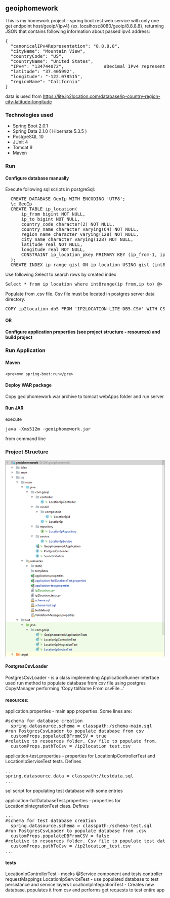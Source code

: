 ## geoiphomework

This is my homework project - spring boot rest web service with only one get endpoint host/geoip/{ipv4} (ex. localhost:8080/geoip/8.8.8.8}, 
returning JSON that contains following information about passed ipv4 address:
<pre>
{
  "canonicalIPv4Representation": "8.8.8.8",
  "cityName": "Mountain View",
  "countryCode": "US",
  "countryName": "United States",
  "IPv4": "134744072",               #Decimal IPv4 representation
  "latitude": "37.405992",
  "longitude": "-122.078515",
  "regionName": "California"
}
</pre>

data is used from https://lite.ip2location.com/database/ip-country-region-city-latitude-longitude

### Technologies used

  - Spring Boot 2.0.1
  - Spring Data 2.1.0 ( Hibernate 5.3.5 )
  - PostgreSQL 10
  - JUnit 4
  - Tomcat 9
  - Maven
  

### Run

#### Configure database manually
Execute following sql scripts in postgreSql:
<pre>
  CREATE DATABASE GeoIp WITH ENCODING 'UTF8';
  \c GeoIp
  CREATE TABLE ip_location(
	  ip_from bigint NOT NULL,
	  ip_to bigint NOT NULL,
	  country_code character(2) NOT NULL,
	  country_name character varying(64) NOT NULL,
	  region_name character varying(128) NOT NULL,
	  city_name character varying(128) NOT NULL,
	  latitude real NOT NULL,
	  longitude real NOT NULL,
	  CONSTRAINT ip_location_pkey PRIMARY KEY (ip_from-1, ip_to+1)
  );
  CREATE INDEX ip_range_gist ON ip_location USING gist (int8range(ip_from-1,ip_to+1) range_ops);
</pre>
Use following Select to search rows by created index
<pre>Select * from ip_location where int8range(ip_from,ip_to) @> int8(?)</pre>

Populate from .csv file. Csv file must be located in postgres server data directory.
<pre>COPY ip2location_db5 FROM 'IP2LOCATION-LITE-DB5.CSV' WITH CSV QUOTE AS '"';</pre>
#### OR
#### Configure application properties (see project structure - resources) and build project

### Run Application
#### Maven
    <pre>mvn spring-boot:run</pre>
#### Deploy WAR package 
Copy geoiphomework.war archive to tomcat webApps folder and run server
#### Run JAR
execute <pre>java -Xms512m -geoiphomework.jar</pre> from command line
### Project Structure

![alttext](https://raw.githubusercontent.com/Romakatsa/geoiphomework/master/image.png)

#### PostgresCsvLoader
PostgresCsvLoader - is a class implementing ApplicationRunner interface used run method to populate database from csv file using postgres CopyManager performing 'Copy tblName From csvFile...'

#### resources:
application.properties - main app properties. Some lines are: 
<pre>
#schema for database creation
  spring.datasource.schema = classpath:/schema-main.sql
#run PostgresCsvLoader to populate database from csv
  customProps.populateDBFromCSV = true
#relative to resources folder. Csv file to populate from.
  customProps.pathToCsv = /ip2location_test.csv
</pre>

application-test.properties - properties for LocationIpControllerTest and LocationIpServiseTest tests. Defines
<pre>...
spring.datasource.data = classpath:/testdata.sql
...</pre>
sql script for populating test database with some entries

application-fullDatabaseTest.properties - properties for LocationIpIntegrationTest class. Defines
<pre>...
#schema for test database creation
  spring.datasource.schema = classpath:/schema-test.sql
#run PostgresCsvLoader to populate database from .csv
  customProps.populateDBFromCSV = false
#relative to resources folder. Csv file to populate test database from
  customProps.pathToCsv = /ip2location_test.csv
...</pre>

#### tests

LocationIpControllerTest - mocks @Service component and tests controller requestMappings
LocationIpServiceTest - use populated database to test persistance and service layers
LocationIpIntegrationTest - Creates new database, populates it from csv and performs get requests to test entire app
